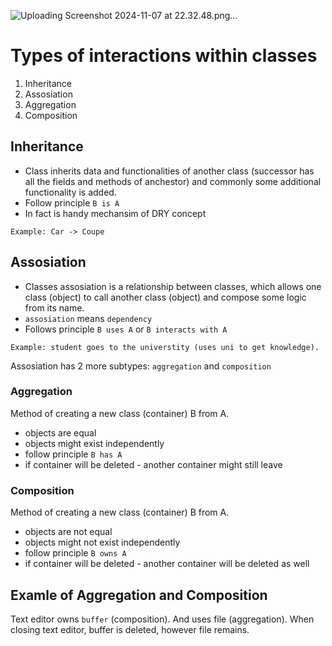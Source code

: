 
![Uploading Screenshot 2024-11-07 at 22.32.48.png…]()

# Types of interactions within classes
1. Inheritance
2. Assosiation
3. Aggregation
4. Composition

## Inheritance
- Class inherits data and functionalities of another class (successor has all the fields and methods of anchestor) and commonly some additional functionality is added. 
- Follow principle `B is A`
- In fact is handy mechansim of DRY concept
```text
Example: Car -> Coupe
```

## Assosiation
- Classes assosiation is a relationship between classes, which allows one class (object) to call another class (object) and compose some logic from its name.
- `assosiation` means `dependency`
- Follows principle `B uses A` or `B interacts with A`
```text
Example: student goes to the universtity (uses uni to get knowledge).
```
Assosiation has 2 more subtypes: `aggregation` and `composition`
### Aggregation
Method of creating a new class (container) B from A.
- objects are equal
- objects might exist independently
- follow principle `B has A`
- if container will be deleted - another container might still leave

### Composition
Method of creating a new class (container) B from A.
- objects are not equal
- objects might not exist independently
- follow principle `B owns A`
- if container will be deleted - another container will be deleted as well


## Examle of Aggregation and Composition
Text editor owns `buffer` (composition). And uses file (aggregation). When closing text editor, buffer is deleted, however file remains.
